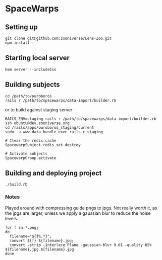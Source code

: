 # SpaceWarps

## Setting up
    
    git clone git@github.com:zooniverse/Lens-Zoo.git
    npm install .
    
## Starting local server

    hem server --includeCss

## Building subjects

    cd /path/to/ouroboros
    rails r /path/to/spacewarps/data-import/builder.rb

or to build against staging server

    RAILS_ENV=staging rails r /path/to/spacewarps/data-import/builder.rb
    ssh ubuntu@dev.zooniverse.org
    cd /rails/apps/ouroboros_staging/current
    sudo -u www-data bundle exec rails c staging
    
    # Clear the redis cache
    SpacewarpSubject.redis_set.destroy
    
    # Activate subjects
    SpacewarpGroup.activate

## Building and deploying project

    ./build.rb
  
  
### Notes

Played around with compressing guide pngs to jpgs.  Not really worth it, as the jpgs are larger, unless we apply a gaussian blur to reduce the noise levels.

    for f in *.png;
    do
      filename="${f%.*}";
      convert ${f} ${filename}.jpg;
      convert -strip -interlace Plane -gaussian-blur 0.01 -quality 85% ${filename}.jpg ${filename}.jpg
    done
